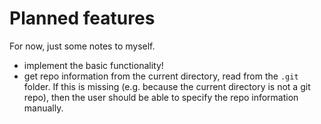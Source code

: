 # Planned features

For now, just some notes to myself.

- implement the basic functionality!
- get repo information from the current directory, read from the `.git` folder.
  If this is missing (e.g. because the current directory is not a git repo),
  then the user should be able to specify the repo information manually.
